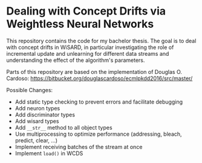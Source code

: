 # Dealing with Concept Drifts via Weightless Neural Networks

This repository contains the code for my bachelor thesis.
The goal is to deal with concept drifts in WiSARD, in particular investigating the role of incremental update and unlearning for different data streams and understanding the effect of the algorithm's parameters.

Parts of this repository are based on the implementation of Douglas O. Cardoso: https://bitbucket.org/douglascardoso/ecmlpkdd2016/src/master/


Possible Changes:
* Add static type checking to prevent errors and facilitate debugging
* Add neuron types
* Add discriminator types
* Add wisard types
* Add `__str__` method to all object types
* Use multiprocessing to optimize performance (addressing, bleach, predict, clear, ...)
* Implement receiving batches of the stream at once
* Implement `load()` in WCDS
